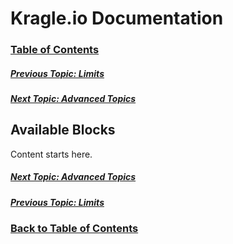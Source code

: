 # Kragle.io Documentation

### [Table of Contents](./README.md)

##### [Previous Topic: Limits](./Limits.md)

##### [Next Topic: Advanced Topics](../../tree/master/Advanced_Topics)

## Available Blocks

Content starts here.

##### [Next Topic: Advanced Topics](../../tree/master/Advanced_Topics)

##### [Previous Topic: Limits](./Limits.md)

### [Back to Table of Contents](./README.md)

